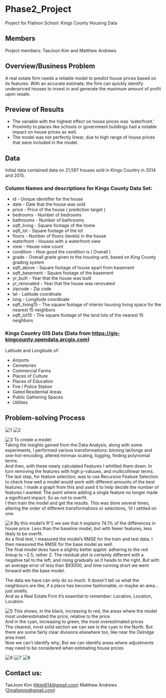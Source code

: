 # Phase2_Project
Project for Flatiron School: Kings County Housing Data

## Members
Project members: TaeJoon Kim and Matthew Andrews

## Overview/Business Problem
A real estate firm needs a reliable model to predict house prices based on its features. With an accurate estimate, the firm can quickly identify underpriced houses to invest in and generate the maximum amount of profit upon resale.

## Preview of Results
- The variable with the highest effect on house prices was ‘waterfront.’
- Proximity to places like schools or government buildings had a notable impact on house prices as well.
- The model was not perfectly linear, due to high range of house prices that were included in the model.

## Data
Initial data contained data on 21,597 houses sold in Kings Country in 2014 and 2015.

### Column Names and descriptions for Kings County Data Set:
* id - Unique identifier for the house
* date - Date that the house was sold
* price - Price of the house ( prediction target )
* bedrooms - Number of bedrooms
* bathrooms - Number of bathrooms
* sqft_living - Square footage of the home
* sqft_lot - Square footage of the lot
* floors - Number of floors (levels) in the house
* waterfront - Houses with a waterfront view
* view - House view count
* condition - How good the condition is ( Overall )
* grade - Overall grade given to the housing unit, based on King County grading system
* sqft_above - Square footage of house apart from basement
* sqft_basement - Square footage of the basement
* yr_built - Year that the house was built
* yr_renovated - Year that the house was renovated
* zipcode - Zip code
* lat - Latitude coordinate
* long - Longitude coordinate
* sqft_living15 - The square footage of interior housing living space for the nearest 15 neighbors
* sqft_lot15 - The square footage of the land lots of the nearest 15 neighbors

### Kings Country GIS Data (Data from https://gis-kingcounty.opendata.arcgis.com)
Latitude and Longitude of:
* Airports
* Cemeteries
* Commercial Farms
* Places of Culture
* Places of Education
* Fire / Police Station
* Gated Residential Areas
* Public Gathering Spaces
* Utilities

## Problem-solving Process
![1](Visuals/Data_Analysis.png)
![2](Visuals/Baseline.png)

![3](Visuals/Methods.png)
To create a model:      
Taking the insights gained from the Data Analysis, along with some experiments, I performed various transformations: binning lat/longs and one-hot-encoding, altered minmax scaling, logging, finding polynomial terms.       
And then, with these newly calculated Features I whittled them down. In turn removing the features with high p-valuues, and multicollinear terms.    
The last step, for feature selection, was to use Recursive Feature Selection to check how well a model would work with different amounts of the best features. I made a graph from this and used it to help decide the number of features I wanted: The point where adding a single feature no longer made a significant impact; So as not to overfit.    
I then train the model and get the results.
This was done several times, altering the order of different transformations or selections, 'til I settled on one:     

![4](Visuals/Final.png)
By this model’s R^2 we see that it explains 74.1% of the differences in house price. Less than the baseline model, but with fewer features, less likely to be overfit.    
As a final test, I measured the model’s RMSE for the train and test data. I then measured the RMSE for the base model as well.      
The final model does have a slightly better qqplot: adhering to the red lineup to ~2.5, rather 2. 
The residual plot is certainly different with a negative tail to the left, and rising gradually as it heads to the right.
But with an average error of less than $93000, and time running short we went forward with the base model.       

The data we have can only do so much. It doesn’t tell us what the neighbours are like, 	if a place has become fashionable, 	or maybe an area... just smells.       
And as a Real Estate Firm it’s essential to remember: Location, Location, Location.

![5](Visuals/GIS.png)
This shows, in the black, increasing to red, the areas where the model most underestimated the price, relative to the price.       
And in the cyan, increasing to green, the most overestimated prices       
The clearest, most solid section we can see is the cyan in the North. But there are some fairly clear divisions elsewhere too, like near the Delridge area inset.        
Now we can’t identify why; But we can identify areas where adjustments may need to be considered when estimating house prices

![6](Visuals/Positive_Coeff.png)
![7](Visuals/Negative_Coeff.png)
![8](Visuals/Insights.png)

## Contact us:
TaeJoon Kim (tjkim614@gmail.com)
Matthew Andrews (2maltanno@gmail.com)
